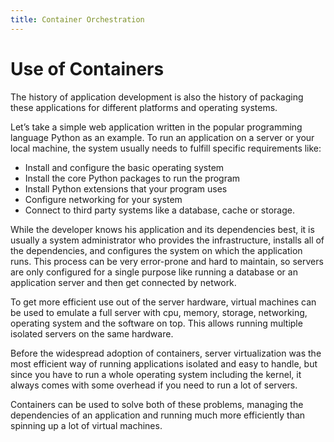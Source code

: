 ```yaml
---
title: Container Orchestration
---
```


# Use of Containers

The history of application development is also the history of packaging these applications for different platforms and operating systems.

Let’s take a simple web application written in the popular programming language Python as an example. To run an application on a server or your local machine, the system usually needs to fulfill specific requirements like:

-   Install and configure the basic operating system
-   Install the core Python packages to run the program
-   Install Python extensions that your program uses
-   Configure networking for your system
-   Connect to third party systems like a database, cache or storage.

While the developer knows his application and its dependencies best, it is usually a system administrator who provides the infrastructure, installs all of the dependencies, and configures the system on which the application runs. This process can be very error-prone and hard to maintain, so servers are only configured for a single purpose like running a database or an application server and then get connected by network.

To get more efficient use out of the server hardware, virtual machines can be used to emulate a full server with cpu, memory, storage, networking, operating system and the software on top. This allows running multiple isolated servers on the same hardware.

Before the widespread adoption of containers, server virtualization was the most efficient way of running applications isolated and easy to handle, but since you have to run a whole operating system including the kernel, it always comes with some overhead if you need to run a lot of servers.

Containers can be used to solve both of these problems, managing the dependencies of an application and running much more efficiently than spinning up a lot of virtual machines.